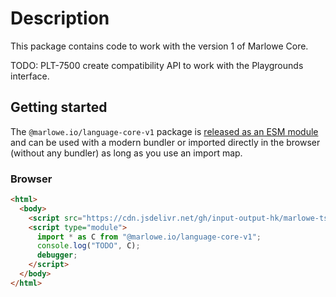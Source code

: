 # Description

This package contains code to work with the version 1 of Marlowe Core.

TODO: PLT-7500 create compatibility API to work with the Playgrounds interface.

## Getting started

The `@marlowe.io/language-core-v1` package is [released as an ESM module](https://github.com/input-output-hk/marlowe-ts-sdk/blob/main/doc/modules-system.md) and can be used with a modern bundler or imported directly in the browser (without any bundler) as long as you use an import map.

### Browser

```html
<html>
  <body>
    <script src="https://cdn.jsdelivr.net/gh/input-output-hk/marlowe-ts-sdk/jsdelivr-npm-importmap.js"></script>
    <script type="module">
      import * as C from "@marlowe.io/language-core-v1";
      console.log("TODO", C);
      debugger;
    </script>
  </body>
</html>
```
